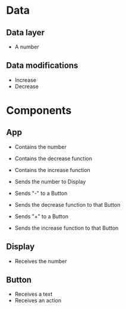 # Data

## Data layer

- A number

## Data modifications

- Increase
- Decrease

# Components

## App

- Contains the number
- Contains the decrease function
- Contains the increase function

- Sends the number to Display
- Sends "-" to a Button
- Sends the decrease function to that Button
- Sends "+" to a Button
- Sends the increase function to that Button

## Display

- Receives the number

## Button

- Receives a text
- Receives an action
